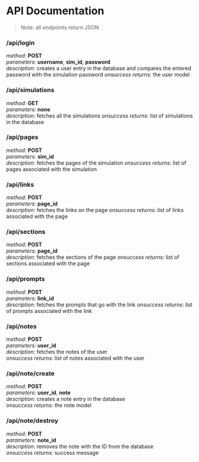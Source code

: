 # API Documentation

> Note: all endpoints return JSON

### /api/login
*method:* **POST**  
*parameters:* **username**, **sim_id**, **password**  
*description:* creates a user entry in the database and compares the entered password with the simulation password
*onsuccess returns:* the user model  

### /api/simulations
*method:* **GET**  
*parameters:* **none**  
*description:* fetches all the simulations
*onsuccess returns:* list of simulations in the database  

### /api/pages  
*method:* **POST**  
*parameters:* **sim_id**  
*description:* fetches the pages of the simulation
*onsuccess returns:* list of pages associated with the simulation  

### /api/links  
*method:* **POST**  
*parameters:* **page_id**  
*description:* fetches the links on the page
*onsuccess returns:* list of links associated with the page  

### /api/sections  
*method:* **POST**  
*parameters:* **page_id**  
*description:*  fetches the sections of the page
*onsuccess returns:* list of sections associated with the page  

### /api/prompts  
*method:* **POST**  
*parameters:* **link_id**  
*description:* fetches the prompts that go with the link
*onsuccess returns:* list of prompts associated with the link  

### /api/notes  
*method:* **POST**  
*parameters:* **user_id**  
*description:* fetches the notes of the user  
*onsuccess returns:* list of notes associated with the user  

### /api/note/create  
*method:* **POST**  
*parameters:* **user_id**, **note**  
*description:* creates a note entry in the database  
*onsuccess returns:* the note model  

### /api/note/destroy  
*method:* **POST**  
*parameters:* **note_id**  
*description:* removes the note with the ID from the database  
*onsuccess returns:* success message  
